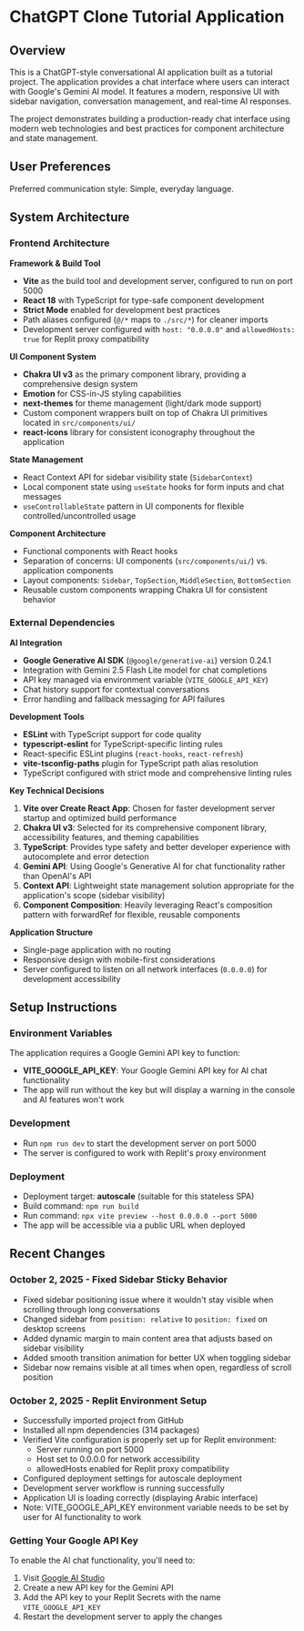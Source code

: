 # ChatGPT Clone Tutorial Application

## Overview

This is a ChatGPT-style conversational AI application built as a tutorial project. The application provides a chat interface where users can interact with Google's Gemini AI model. It features a modern, responsive UI with sidebar navigation, conversation management, and real-time AI responses.

The project demonstrates building a production-ready chat interface using modern web technologies and best practices for component architecture and state management.

## User Preferences

Preferred communication style: Simple, everyday language.

## System Architecture

### Frontend Architecture

**Framework & Build Tool**
- **Vite** as the build tool and development server, configured to run on port 5000
- **React 18** with TypeScript for type-safe component development
- **Strict Mode** enabled for development best practices
- Path aliases configured (`@/*` maps to `./src/*`) for cleaner imports
- Development server configured with `host: "0.0.0.0"` and `allowedHosts: true` for Replit proxy compatibility

**UI Component System**
- **Chakra UI v3** as the primary component library, providing a comprehensive design system
- **Emotion** for CSS-in-JS styling capabilities
- **next-themes** for theme management (light/dark mode support)
- Custom component wrappers built on top of Chakra UI primitives located in `src/components/ui/`
- **react-icons** library for consistent iconography throughout the application

**State Management**
- React Context API for sidebar visibility state (`SidebarContext`)
- Local component state using `useState` hooks for form inputs and chat messages
- `useControllableState` pattern in UI components for flexible controlled/uncontrolled usage

**Component Architecture**
- Functional components with React hooks
- Separation of concerns: UI components (`src/components/ui/`) vs. application components
- Layout components: `Sidebar`, `TopSection`, `MiddleSection`, `BottomSection`
- Reusable custom components wrapping Chakra UI for consistent behavior

### External Dependencies

**AI Integration**
- **Google Generative AI SDK** (`@google/generative-ai`) version 0.24.1
- Integration with Gemini 2.5 Flash Lite model for chat completions
- API key managed via environment variable (`VITE_GOOGLE_API_KEY`)
- Chat history support for contextual conversations
- Error handling and fallback messaging for API failures

**Development Tools**
- **ESLint** with TypeScript support for code quality
- **typescript-eslint** for TypeScript-specific linting rules
- React-specific ESLint plugins (`react-hooks`, `react-refresh`)
- **vite-tsconfig-paths** plugin for TypeScript path alias resolution
- TypeScript configured with strict mode and comprehensive linting rules

**Key Technical Decisions**

1. **Vite over Create React App**: Chosen for faster development server startup and optimized build performance
2. **Chakra UI v3**: Selected for its comprehensive component library, accessibility features, and theming capabilities
3. **TypeScript**: Provides type safety and better developer experience with autocomplete and error detection
4. **Gemini API**: Using Google's Generative AI for chat functionality rather than OpenAI's API
5. **Context API**: Lightweight state management solution appropriate for the application's scope (sidebar visibility)
6. **Component Composition**: Heavily leveraging React's composition pattern with forwardRef for flexible, reusable components

**Application Structure**
- Single-page application with no routing
- Responsive design with mobile-first considerations
- Server configured to listen on all network interfaces (`0.0.0.0`) for development accessibility

## Setup Instructions

### Environment Variables
The application requires a Google Gemini API key to function:
- **VITE_GOOGLE_API_KEY**: Your Google Gemini API key for AI chat functionality
- The app will run without the key but will display a warning in the console and AI features won't work

### Development
- Run `npm run dev` to start the development server on port 5000
- The server is configured to work with Replit's proxy environment

### Deployment
- Deployment target: **autoscale** (suitable for this stateless SPA)
- Build command: `npm run build`
- Run command: `npx vite preview --host 0.0.0.0 --port 5000`
- The app will be accessible via a public URL when deployed

## Recent Changes

### October 2, 2025 - Fixed Sidebar Sticky Behavior
- Fixed sidebar positioning issue where it wouldn't stay visible when scrolling through long conversations
- Changed sidebar from `position: relative` to `position: fixed` on desktop screens
- Added dynamic margin to main content area that adjusts based on sidebar visibility
- Added smooth transition animation for better UX when toggling sidebar
- Sidebar now remains visible at all times when open, regardless of scroll position

### October 2, 2025 - Replit Environment Setup
- Successfully imported project from GitHub
- Installed all npm dependencies (314 packages)
- Verified Vite configuration is properly set up for Replit environment:
  - Server running on port 5000
  - Host set to 0.0.0.0 for network accessibility
  - allowedHosts enabled for Replit proxy compatibility
- Configured deployment settings for autoscale deployment
- Development server workflow is running successfully
- Application UI is loading correctly (displaying Arabic interface)
- Note: VITE_GOOGLE_API_KEY environment variable needs to be set by user for AI functionality to work

### Getting Your Google API Key
To enable the AI chat functionality, you'll need to:
1. Visit [Google AI Studio](https://aistudio.google.com/apikey)
2. Create a new API key for the Gemini API
3. Add the API key to your Replit Secrets with the name `VITE_GOOGLE_API_KEY`
4. Restart the development server to apply the changes
